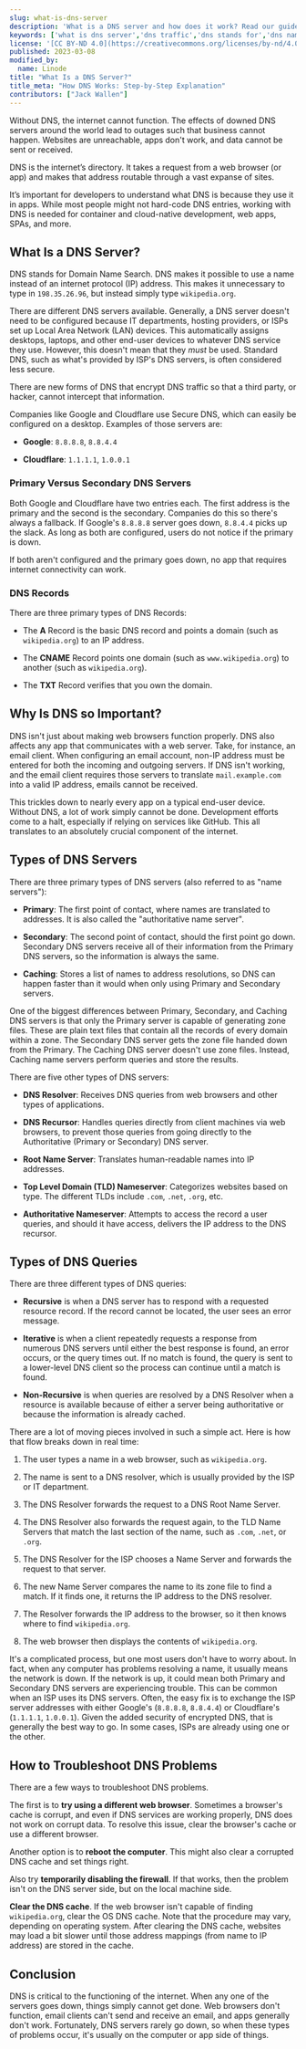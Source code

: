 ```yaml
---
slug: what-is-dns-server
description: 'What is a DNS server and how does it work? Read our guide to learn about types of DNS servers, why they’re important, and how they work. ✓ Click here!'
keywords: ['what is dns server','dns traffic','dns stands for','dns name resolution','dns requests','example of dns','what is the importance of using dns','domain name ip address','how dns works step by step','what is dns host']
license: '[CC BY-ND 4.0](https://creativecommons.org/licenses/by-nd/4.0)'
published: 2023-03-08
modified_by:
  name: Linode
title: "What Is a DNS Server?"
title_meta: "How DNS Works: Step-by-Step Explanation"
contributors: ["Jack Wallen"]
---
```


Without DNS, the internet cannot function. The effects of downed DNS servers around the world lead to outages such that business cannot happen. Websites are unreachable, apps don't work, and data cannot be sent or received.

DNS is the internet’s directory. It takes a request from a web browser (or app) and makes that address routable through a vast expanse of sites.

It’s important for developers to understand what DNS is because they use it in apps. While most people might not hard-code DNS entries, working with DNS is needed for container and cloud-native development, web apps, SPAs, and more.

## What Is a DNS Server?

DNS stands for Domain Name Search. DNS makes it possible to use a name instead of an internet protocol (IP) address. This makes it unnecessary to type in `198.35.26.96`, but instead simply type `wikipedia.org`.

There are different DNS servers available. Generally, a DNS server doesn't need to be configured because IT departments, hosting providers, or ISPs set up Local Area Network (LAN) devices. This automatically assigns desktops, laptops, and other end-user devices to whatever DNS service they use. However, this doesn't mean that they *must* be used. Standard DNS, such as what's provided by ISP's DNS servers, is often considered less secure.

There are new forms of DNS that encrypt DNS traffic so that a third party, or hacker, cannot intercept that information.

Companies like Google and Cloudflare use Secure DNS, which can easily be configured on a desktop. Examples of those servers are:

-   **Google**: `8.8.8.8`, `8.8.4.4`

-   **Cloudflare**: `1.1.1.1`, `1.0.0.1`

### Primary Versus Secondary DNS Servers

Both Google and Cloudflare have two entries each. The first address is the primary and the second is the secondary. Companies do this so there's always a fallback. If Google's `8.8.8.8` server goes down, `8.8.4.4` picks up the slack. As long as both are configured, users do not notice if the primary is down.

If both aren't configured and the primary goes down, no app that requires internet connectivity can work.

### DNS Records

There are three primary types of DNS Records:

-   The **A** Record is the basic DNS record and points a domain (such as `wikipedia.org`) to an IP address.

-   The **CNAME** Record points one domain (such as `www.wikipedia.org`) to another (such as `wikipedia.org`).

-   The **TXT** Record verifies that you own the domain.

## Why Is DNS so Important?

DNS isn't just about making web browsers function properly. DNS also affects any app that communicates with a web server. Take, for instance, an email client. When configuring an email account, non-IP address must be entered for both the incoming and outgoing servers. If DNS isn't working, and the email client requires those servers to translate `mail.example.com` into a valid IP address, emails cannot be received.

This trickles down to nearly every app on a typical end-user device. Without DNS, a lot of work simply cannot be done. Development efforts come to a halt, especially if relying on services like GitHub. This all translates to an absolutely crucial component of the internet.

## Types of DNS Servers

There are three primary types of DNS servers (also referred to as "name servers"):

-   **Primary**: The first point of contact, where names are translated to addresses. It is also called the "authoritative name server".

-   **Secondary**: The second point of contact, should the first point go down. Secondary DNS servers receive all of their information from the Primary DNS servers, so the information is always the same.

-   **Caching**: Stores a list of names to address resolutions, so DNS can happen faster than it would when only using Primary and Secondary servers.

One of the biggest differences between Primary, Secondary, and Caching DNS servers is that only the Primary server is capable of generating zone files. These are plain text files that contain all the records of every domain within a zone. The Secondary DNS server gets the zone file handed down from the Primary. The Caching DNS server doesn't use zone files. Instead, Caching name servers perform queries and store the results.

There are five other types of DNS servers:

-   **DNS Resolver**: Receives DNS queries from web browsers and other types of applications.

-   **DNS Recursor**: Handles queries directly from client machines via web browsers, to prevent those queries from going directly to the Authoritative (Primary or Secondary) DNS server.

-   **Root Name Server**: Translates human-readable names into IP addresses.

-   **Top Level Domain (TLD) Nameserver**: Categorizes websites based on type. The different TLDs include `.com`, `.net`, `.org`, etc.

-   **Authoritative Nameserver**: Attempts to access the record a user queries, and should it have access, delivers the IP address to the DNS recursor.

## Types of DNS Queries

There are three different types of DNS queries:

-   **Recursive** is when a DNS server has to respond with a requested resource record. If the record cannot be located, the user sees an error message.

-   **Iterative** is when a client repeatedly requests a response from numerous DNS servers until either the best response is found, an error occurs, or the query times out. If no match is found, the query is sent to a lower-level DNS client so the process can continue until a match is found.

-   **Non-Recursive** is when queries are resolved by a DNS Resolver when a resource is available because of either a server being authoritative or because the information is already cached.

There are a lot of moving pieces involved in such a simple act. Here is how that flow breaks down in real time:

1.  The user types a name in a web browser, such as `wikipedia.org`.

2.  The name is sent to a DNS resolver, which is usually provided by the ISP or IT department.

3.  The DNS Resolver forwards the request to a DNS Root Name Server.

4.  The DNS Resolver also forwards the request again, to the TLD Name Servers that match the last section of the name, such as `.com`, `.net`, or `.org`.

5.  The DNS Resolver for the ISP chooses a Name Server and forwards the request to that server.

6.  The new Name Server compares the name to its zone file to find a match. If it finds one, it returns the IP address to the DNS resolver.

7.  The Resolver forwards the IP address to the browser, so it then knows where to find `wikipedia.org`.

8.  The web browser then displays the contents of `wikipedia.org`.

It's a complicated process, but one most users don't have to worry about. In fact, when any computer has problems resolving a name, it usually means the network is down. If the network is up, it could mean both Primary and Secondary DNS servers are experiencing trouble. This can be common when an ISP uses its DNS servers. Often, the easy fix is to exchange the ISP server addresses with either Google's (`8.8.8.8`, `8.8.4.4`) or Cloudflare's (`1.1.1.1`, `1.0.0.1`). Given the added security of encrypted DNS, that is generally the best way to go. In some cases, ISPs are already using one or the other.

## How to Troubleshoot DNS Problems

There are a few ways to troubleshoot DNS problems.

The first is to **try using a different web browser**. Sometimes a browser's cache is corrupt, and even if DNS services are working properly, DNS does not work on corrupt data. To resolve this issue, clear the browser's cache or use a different browser.

Another option is to **reboot the computer**. This might also clear a corrupted DNS cache and set things right.

Also try **temporarily disabling the firewall**. If that works, then the problem isn't on the DNS server side, but on the local machine side.

**Clear the DNS cache**. If the web browser isn't capable of finding `wikipedia.org`, clear the OS DNS cache. Note that the procedure may vary, depending on operating system. After clearing the DNS cache, websites may load a bit slower until those address mappings (from name to IP address) are stored in the cache.

## Conclusion

DNS is critical to the functioning of the internet. When any one of the servers goes down, things simply cannot get done. Web browsers don't function, email clients can't send and receive an email, and apps generally don't work. Fortunately, DNS servers rarely go down, so when these types of problems occur, it's usually on the computer or app side of things.